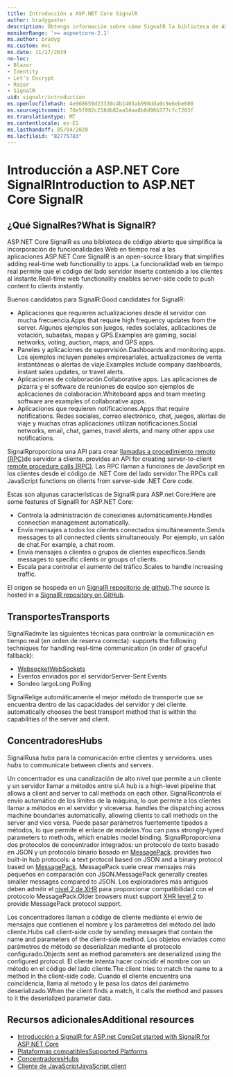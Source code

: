 ```yaml
---
title: Introducción a ASP.NET Core SignalR
author: bradygaster
description: Obtenga información sobre cómo SignalR la biblioteca de ASP.net Core simplifica la incorporación de funcionalidad en tiempo real a las aplicaciones.
monikerRange: '>= aspnetcore-2.1'
ms.author: bradyg
ms.custom: mvc
ms.date: 11/27/2019
no-loc:
- Blazor
- Identity
- Let's Encrypt
- Razor
- SignalR
uid: signalr/introduction
ms.openlocfilehash: 4e968659d23330c4b1403ab998dda9c9e6ebe080
ms.sourcegitcommit: 70e5f982c218db82aa54aa8b8d96b377cfc7283f
ms.translationtype: MT
ms.contentlocale: es-ES
ms.lasthandoff: 05/04/2020
ms.locfileid: "82775783"
---
```

# <a name="introduction-to-aspnet-core-signalr"></a><span data-ttu-id="2a906-103">Introducción a ASP.NET Core SignalR</span><span class="sxs-lookup"><span data-stu-id="2a906-103">Introduction to ASP.NET Core SignalR</span></span>

## <a name="what-is-signalr"></a><span data-ttu-id="2a906-104">¿Qué SignalRes?</span><span class="sxs-lookup"><span data-stu-id="2a906-104">What is SignalR?</span></span>

<span data-ttu-id="2a906-105">ASP.NET Core SignalR es una biblioteca de código abierto que simplifica la incorporación de funcionalidades Web en tiempo real a las aplicaciones.</span><span class="sxs-lookup"><span data-stu-id="2a906-105">ASP.NET Core SignalR is an open-source library that simplifies adding real-time web functionality to apps.</span></span> <span data-ttu-id="2a906-106">La funcionalidad web en tiempo real permite que el código del lado servidor Inserte contenido a los clientes al instante.</span><span class="sxs-lookup"><span data-stu-id="2a906-106">Real-time web functionality enables server-side code to push content to clients instantly.</span></span>

<span data-ttu-id="2a906-107">Buenos candidatos para SignalR:</span><span class="sxs-lookup"><span data-stu-id="2a906-107">Good candidates for SignalR:</span></span>

* <span data-ttu-id="2a906-108">Aplicaciones que requieren actualizaciones desde el servidor con mucha frecuencia.</span><span class="sxs-lookup"><span data-stu-id="2a906-108">Apps that require high frequency updates from the server.</span></span> <span data-ttu-id="2a906-109">Algunos ejemplos son juegos, redes sociales, aplicaciones de votación, subastas, mapas y GPS.</span><span class="sxs-lookup"><span data-stu-id="2a906-109">Examples are gaming, social networks, voting, auction, maps, and GPS apps.</span></span>
* <span data-ttu-id="2a906-110">Paneles y aplicaciones de supervisión.</span><span class="sxs-lookup"><span data-stu-id="2a906-110">Dashboards and monitoring apps.</span></span> <span data-ttu-id="2a906-111">Los ejemplos incluyen paneles empresariales, actualizaciones de venta instantáneas o alertas de viaje.</span><span class="sxs-lookup"><span data-stu-id="2a906-111">Examples include company dashboards, instant sales updates, or travel alerts.</span></span>
* <span data-ttu-id="2a906-112">Aplicaciones de colaboración.</span><span class="sxs-lookup"><span data-stu-id="2a906-112">Collaborative apps.</span></span> <span data-ttu-id="2a906-113">Las aplicaciones de pizarra y el software de reuniones de equipo son ejemplos de aplicaciones de colaboración.</span><span class="sxs-lookup"><span data-stu-id="2a906-113">Whiteboard apps and team meeting software are examples of collaborative apps.</span></span>
* <span data-ttu-id="2a906-114">Aplicaciones que requieren notificaciones.</span><span class="sxs-lookup"><span data-stu-id="2a906-114">Apps that require notifications.</span></span> <span data-ttu-id="2a906-115">Redes sociales, correo electrónico, chat, juegos, alertas de viaje y muchas otras aplicaciones utilizan notificaciones.</span><span class="sxs-lookup"><span data-stu-id="2a906-115">Social networks, email, chat, games, travel alerts, and many other apps use notifications.</span></span>

SignalR<span data-ttu-id="2a906-116">proporciona una API para crear [llamadas a procedimiento remoto (RPC)](https://wikipedia.org/wiki/Remote_procedure_call)de servidor a cliente.</span><span class="sxs-lookup"><span data-stu-id="2a906-116"> provides an API for creating server-to-client [remote procedure calls (RPC)](https://wikipedia.org/wiki/Remote_procedure_call).</span></span> <span data-ttu-id="2a906-117">Las RPC llaman a funciones de JavaScript en los clientes desde el código de .NET Core del lado servidor.</span><span class="sxs-lookup"><span data-stu-id="2a906-117">The RPCs call JavaScript functions on clients from server-side .NET Core code.</span></span>

<span data-ttu-id="2a906-118">Estas son algunas características de SignalR para ASP.net Core:</span><span class="sxs-lookup"><span data-stu-id="2a906-118">Here are some features of SignalR for ASP.NET Core:</span></span>

* <span data-ttu-id="2a906-119">Controla la administración de conexiones automáticamente.</span><span class="sxs-lookup"><span data-stu-id="2a906-119">Handles connection management automatically.</span></span>
* <span data-ttu-id="2a906-120">Envía mensajes a todos los clientes conectados simultáneamente.</span><span class="sxs-lookup"><span data-stu-id="2a906-120">Sends messages to all connected clients simultaneously.</span></span> <span data-ttu-id="2a906-121">Por ejemplo, un salón de chat.</span><span class="sxs-lookup"><span data-stu-id="2a906-121">For example, a chat room.</span></span>
* <span data-ttu-id="2a906-122">Envía mensajes a clientes o grupos de clientes específicos.</span><span class="sxs-lookup"><span data-stu-id="2a906-122">Sends messages to specific clients or groups of clients.</span></span>
* <span data-ttu-id="2a906-123">Escala para controlar el aumento del tráfico.</span><span class="sxs-lookup"><span data-stu-id="2a906-123">Scales to handle increasing traffic.</span></span>

<span data-ttu-id="2a906-124">El origen se hospeda en un [ SignalR repositorio de github](https://github.com/dotnet/AspNetCore/tree/master/src/SignalR).</span><span class="sxs-lookup"><span data-stu-id="2a906-124">The source is hosted in a [SignalR repository on GitHub](https://github.com/dotnet/AspNetCore/tree/master/src/SignalR).</span></span>

## <a name="transports"></a><span data-ttu-id="2a906-125">Transportes</span><span class="sxs-lookup"><span data-stu-id="2a906-125">Transports</span></span>

SignalR<span data-ttu-id="2a906-126">admite las siguientes técnicas para controlar la comunicación en tiempo real (en orden de reserva correcta):</span><span class="sxs-lookup"><span data-stu-id="2a906-126"> supports the following techniques for handling real-time communication (in order of graceful fallback):</span></span>

* [<span data-ttu-id="2a906-127">Websocket</span><span class="sxs-lookup"><span data-stu-id="2a906-127">WebSockets</span></span>](https://tools.ietf.org/html/rfc7118)
* <span data-ttu-id="2a906-128">Eventos enviados por el servidor</span><span class="sxs-lookup"><span data-stu-id="2a906-128">Server-Sent Events</span></span>
* <span data-ttu-id="2a906-129">Sondeo largo</span><span class="sxs-lookup"><span data-stu-id="2a906-129">Long Polling</span></span>

SignalR<span data-ttu-id="2a906-130">elige automáticamente el mejor método de transporte que se encuentra dentro de las capacidades del servidor y del cliente.</span><span class="sxs-lookup"><span data-stu-id="2a906-130"> automatically chooses the best transport method that is within the capabilities of the server and client.</span></span>

## <a name="hubs"></a><span data-ttu-id="2a906-131">Concentradores</span><span class="sxs-lookup"><span data-stu-id="2a906-131">Hubs</span></span>

SignalR<span data-ttu-id="2a906-132">usa *hubs* para la comunicación entre clientes y servidores.</span><span class="sxs-lookup"><span data-stu-id="2a906-132"> uses *hubs* to communicate between clients and servers.</span></span>

<span data-ttu-id="2a906-133">Un concentrador es una canalización de alto nivel que permite a un cliente y un servidor llamar a métodos entre sí.</span><span class="sxs-lookup"><span data-stu-id="2a906-133">A hub is a high-level pipeline that allows a client and server to call methods on each other.</span></span> SignalR<span data-ttu-id="2a906-134">controla el envío automático de los límites de la máquina, lo que permite a los clientes llamar a métodos en el servidor y viceversa.</span><span class="sxs-lookup"><span data-stu-id="2a906-134"> handles the dispatching across machine boundaries automatically, allowing clients to call methods on the server and vice versa.</span></span> <span data-ttu-id="2a906-135">Puede pasar parámetros fuertemente tipados a métodos, lo que permite el enlace de modelos.</span><span class="sxs-lookup"><span data-stu-id="2a906-135">You can pass strongly-typed parameters to methods, which enables model binding.</span></span> SignalR<span data-ttu-id="2a906-136">proporciona dos protocolos de concentrador integrados: un protocolo de texto basado en JSON y un protocolo binario basado en [MessagePack](https://msgpack.org/).</span><span class="sxs-lookup"><span data-stu-id="2a906-136"> provides two built-in hub protocols: a text protocol based on JSON and a binary protocol based on [MessagePack](https://msgpack.org/).</span></span>  <span data-ttu-id="2a906-137">MessagePack suele crear mensajes más pequeños en comparación con JSON.</span><span class="sxs-lookup"><span data-stu-id="2a906-137">MessagePack generally creates smaller messages compared to JSON.</span></span> <span data-ttu-id="2a906-138">Los exploradores más antiguos deben admitir el [nivel 2 de XHR](https://caniuse.com/#feat=xhr2) para proporcionar compatibilidad con el protocolo MessagePack.</span><span class="sxs-lookup"><span data-stu-id="2a906-138">Older browsers must support [XHR level 2](https://caniuse.com/#feat=xhr2) to provide MessagePack protocol support.</span></span>

<span data-ttu-id="2a906-139">Los concentradores llaman a código de cliente mediante el envío de mensajes que contienen el nombre y los parámetros del método del lado cliente.</span><span class="sxs-lookup"><span data-stu-id="2a906-139">Hubs call client-side code by sending messages that contain the name and parameters of the client-side method.</span></span> <span data-ttu-id="2a906-140">Los objetos enviados como parámetros de método se deserializan mediante el protocolo configurado.</span><span class="sxs-lookup"><span data-stu-id="2a906-140">Objects sent as method parameters are deserialized using the configured protocol.</span></span> <span data-ttu-id="2a906-141">El cliente intenta hacer coincidir el nombre con un método en el código del lado cliente.</span><span class="sxs-lookup"><span data-stu-id="2a906-141">The client tries to match the name to a method in the client-side code.</span></span> <span data-ttu-id="2a906-142">Cuando el cliente encuentra una coincidencia, llama al método y le pasa los datos del parámetro deserializado.</span><span class="sxs-lookup"><span data-stu-id="2a906-142">When the client finds a match, it calls the method and passes to it the deserialized parameter data.</span></span>

## <a name="additional-resources"></a><span data-ttu-id="2a906-143">Recursos adicionales</span><span class="sxs-lookup"><span data-stu-id="2a906-143">Additional resources</span></span>

* <span data-ttu-id="2a906-144">[Introducción a SignalR for ASP.net Core](xref:tutorials/signalr)</span><span class="sxs-lookup"><span data-stu-id="2a906-144">[Get started with SignalR for ASP.NET Core](xref:tutorials/signalr)</span></span>
* [<span data-ttu-id="2a906-145">Plataformas compatibles</span><span class="sxs-lookup"><span data-stu-id="2a906-145">Supported Platforms</span></span>](xref:signalr/supported-platforms)
* [<span data-ttu-id="2a906-146">Concentradores</span><span class="sxs-lookup"><span data-stu-id="2a906-146">Hubs</span></span>](xref:signalr/hubs)
* [<span data-ttu-id="2a906-147">Cliente de JavaScript</span><span class="sxs-lookup"><span data-stu-id="2a906-147">JavaScript client</span></span>](xref:signalr/javascript-client)

